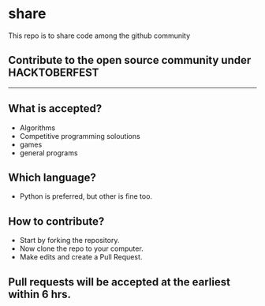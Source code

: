# share
This repo is to share code among the github community

## Contribute to the open source community under HACKTOBERFEST

----------------
## What is accepted?

- Algorithms
- Competitive programming soloutions
- games
- general programs

## Which language?

- Python is preferred, but other is fine too.

## How to contribute?

- Start by forking the repository.
- Now clone the repo to your computer.
- Make edits and create a Pull Request.

## Pull requests will be accepted at the earliest within 6 hrs.
